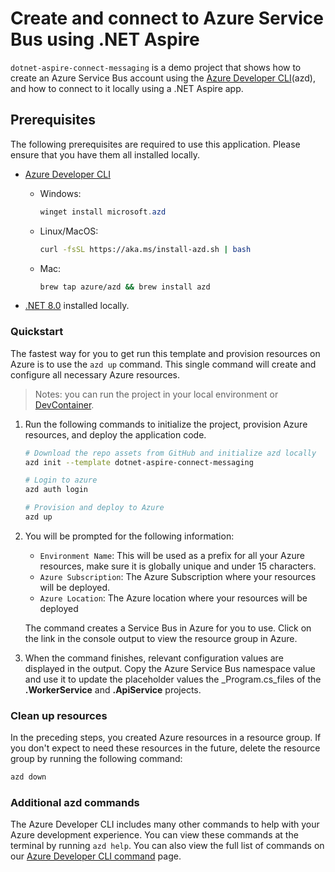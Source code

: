 # Create and connect to Azure Service Bus using .NET Aspire

`dotnet-aspire-connect-messaging` is a demo project that shows how to create an Azure Service Bus account using the [Azure Developer CLI](https://learn.microsoft.com/en-us/azure/developer/azure-developer-cli/overview)(azd), and how to connect to it locally using a .NET Aspire app.

## Prerequisites

The following prerequisites are required to use this application.  Please ensure that you have them all installed locally.

- [Azure Developer CLI](https://aka.ms/azure-dev/install)
  - Windows:

    ```powershell
    winget install microsoft.azd
    ```

  - Linux/MacOS:

    ```bash
    curl -fsSL https://aka.ms/install-azd.sh | bash 
    ```

  - Mac:
  
      ```bash
      brew tap azure/azd && brew install azd
      ```
- [.NET 8.0](https://dotnet.microsoft.com/download/dotnet) installed locally.

### Quickstart

The fastest way for you to get run this template and provision resources on Azure is to use the `azd up` command. This single command will create and configure all necessary Azure resources.

> Notes: you can run the project in your local environment or [DevContainer](https://code.visualstudio.com/docs/devcontainers/containers).

1. Run the following commands to initialize the project, provision Azure resources, and deploy the application code.

    ```bash
    # Download the repo assets from GitHub and initialize azd locally
    azd init --template dotnet-aspire-connect-messaging
    
    # Login to azure
    azd auth login
    
    # Provision and deploy to Azure
    azd up
    ```

2. You will be prompted for the following information:

    - `Environment Name`: This will be used as a prefix for all your Azure resources, make sure it is globally unique and under 15 characters.
    - `Azure Subscription`: The Azure Subscription where your resources will be deployed.
    - `Azure Location`: The Azure location where your resources will be deployed

    The command creates a Service Bus in Azure for you to use. Click on the link in the console output to view the resource group in Azure.

3. When the command finishes, relevant configuration values are displayed in the output. Copy the Azure Service Bus namespace value and use it to update the placeholder values the _Program.cs_files of the **.WorkerService** and **.ApiService** projects.

### Clean up resources

In the preceding steps, you created Azure resources in a resource group. If you don't expect to need these resources in the future, delete the resource group by running the following command:

```bash
azd down
```

### Additional azd commands

The Azure Developer CLI includes many other commands to help with your Azure development experience. You can view these commands at the terminal by running `azd help`. You can also view the full list of commands on our [Azure Developer CLI command](https://aka.ms/azure-dev/ref) page.